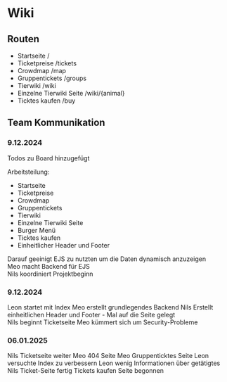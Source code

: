 # Wiki

## Routen

- Startseite /
- Ticketpreise /tickets
- Crowdmap /map
- Gruppentickets /groups
- Tierwiki /wiki
- Einzelne Tierwiki Seite /wiki/{animal}
- Ticktes kaufen /buy

## Team Kommunikation

### 9.12.2024

Todos zu Board hinzugefügt

Arbeitsteilung:

- Startseite
- Ticketpreise
- Crowdmap
- Gruppentickets
- Tierwiki
- Einzelne Tierwiki Seite
- Burger Menü
- Ticktes kaufen
- Einheitlicher Header und Footer

Darauf geeinigt EJS zu nutzten um die Daten dynamisch anzuzeigen  
Meo macht Backend für EJS  
Nils koordiniert Projektbeginn

### 9.12.2024

Leon startet mit Index
Meo erstellt grundlegendes Backend
Nils Erstellt einheitlichen Header und Footer - Mal auf die Seite gelegt  
Nils beginnt Ticketseite
Meo kümmert sich um Security-Probleme

### 06.01.2025

Nils Ticketseite weiter
Meo 404 Seite
Meo Gruppenticktes Seite
Leon versuchte Index zu verbessern
Leon wenig Informationen über getätigtes
Nils Ticket-Seite fertig
Tickets kaufen Seite begonnen
